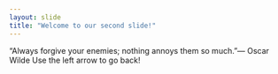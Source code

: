 ```yaml
---
layout: slide
title: "Welcome to our second slide!"
---
```

“Always forgive your enemies; nothing annoys them so much.”― Oscar Wilde
Use the left arrow to go back!
